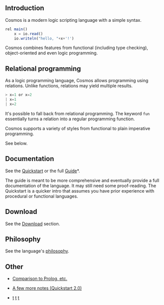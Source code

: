 ## Introduction

Cosmos is a modern logic scripting language with a simple syntax.

```javascript
rel main()
    x = io.read()
    io.writeln("hello, "+x+'!')
```

Cosmos combines features from functional (including type checking), object-oriented and even logic programming.

Relational programming
--

As a logic programming language, Cosmos allows programming using relations. Unlike functions, relations may yield multiple results.

```javascript
> x=1 or x=2
| x=1
| x=2
```

It's possible to fall back from relational programming. The keyword `fun` essentially turns a relation into a regular programming function.

Cosmos supports a variety of styles from functional to plain imperative programming. 

See below.

Documentation
--

See the [Quickstart](/quickstart.html) or the full [Guide](/guide.html)*.

The guide is meant to be more comprehensive and eventually provide a full documentation of the language. It may still need some proof-reading. The Quickstart is a quicker intro that assumes you have prior experience with procedural or functional languages.

Download
--

See the [Download](/download.html) section.

Philosophy
--

See the language's [philosophy](/phil.html).

Other
--

- [Comparison to Prolog, etc.](/comp.html)

- [A few more notes (Quickstart 2.0)](/quickstart2.html)

- [t](/phil) [t](/phil.html) [t](/phil.md)
